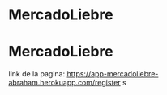 # MercadoLiebre
# MercadoLiebre
link de la pagina: https://app-mercadoliebre-abraham.herokuapp.com/register
s